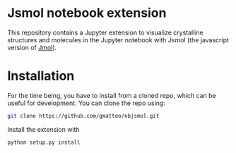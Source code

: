 Jsmol notebook extension
========================

This repository contains a Jupyter extension to visualize crystalline structures and molecules
in the Jupyter notebook with Jsmol (the javascript version of [Jmol](http://www.jmol.org/)).

Installation
============

For the time being, you have to install from a cloned repo, which can be useful for development.
You can clone the repo using:

```bash
git clone https://github.com/gmatteo/nbjsmol.git
```

Install the extension with

```bash
python setup.py install
```